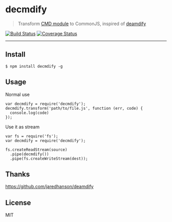 # decmdify

>  Transform [CMD module](https://github.com/seajs/seajs/issues/242) to CommonJS, inspired of [deamdify](https://github.com/jaredhanson/deamdify)

[![Build Status](https://travis-ci.org/popomore/decmdify.png?branch=master)](https://travis-ci.org/popomore/decmdify)
[![Coverage Status](https://coveralls.io/repos/popomore/decmdify/badge.png?branch=master)](https://coveralls.io/r/popomore/decmdify?branch=master) 

---

## Install

```
$ npm install decmdify -g
```

## Usage

Normal use

```
var decmdify = require('decmdify');
decmdify.transform('path/to/file.js', function (err, code) {
  console.log(code)
});
```

Use it as stream

```
var fs = require('fs');
var decmdify = require('decmdify');

fs.createReadStream(source)
  .pipe(decmdify())
  .pipe(fs.createWriteStream(dest));
```

## Thanks

https://github.com/jaredhanson/deamdify

## License

MIT
